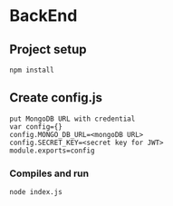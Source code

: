# BackEnd
## Project setup
```
npm install
```
## Create config.js
```
put MongoDB URL with credential
var config={}
config.MONGO_DB_URL=<mongoDB URL>
config.SECRET_KEY=<secret key for JWT>
module.exports=config
```
### Compiles and run
```
node index.js
```
